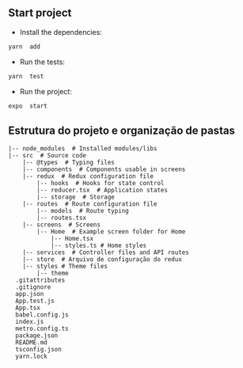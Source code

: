 ## Start project

- Install the dependencies:

```zsh
yarn  add

```

- Run the tests:

```zsh
yarn  test

```

- Run the project:

```zsh
expo  start

```

## Estrutura do projeto e organização de pastas

```
|-- node_modules  # Installed modules/libs
|-- src  # Source code
    |-- @types  # Typing files
    |-- components  # Components usable in screens
    |-- redux  # Redux configuration file
        |-- hooks  # Hooks for state control
        |-- reducer.tsx  # Application states
        |-- storage  # Storage
    |-- routes  # Route configuration file
        |-- models  # Route typing
        |-- routes.tsx
    |-- screens  # Screens
        |-- Home  # Example screen folder for Home
            |-- Home.tsx
            |-- styles.ts # Home styles
    |-- services  # Controller files and API routes
    |-- store  # Arquivo de configuração do redux
    |-- styles # Theme files
        |-- theme
  .gitattributes
  .gitignore
  app.json
  App.test.js
  App.tsx
  babel.config.js
  index.js
  metro.config.ts
  package.json
  README.md
  tsconfig.json
  yarn.lock
```
